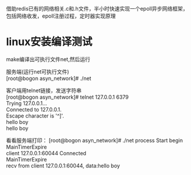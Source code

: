借助redis已有的网络相关.c和.h文件，半小时快速实现一个epoll异步网络框架，包括网络收发，epoll注册过程，定时器实现原理  
  
linux安装编译测试  
===================================  
make编译出可执行文件net,然后运行  
  
服务端(运行net可执行文件)  
[root@bogon asyn_network]# ./net  
  
客户端用telnet链接，发送字符串  
[root@bogon asyn_network]# telnet 127.0.0.1 6379  
Trying 127.0.0.1...  
Connected to 127.0.0.1.  
Escape character is '^]'.  
hello boy  
hello boy  
  
看看服务端打印：
[root@bogon asyn_network]# ./net
process Start begin  
MainTimerExpire  
client 127.0.0.1:60044 Connected  
MainTimerExpire  
recv from client 127.0.0.1:60044, data:hello boy  
